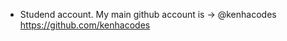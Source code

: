- Studend account.
My main github account is -> @kenhacodes
https://github.com/kenhacodes
<!---
boscaba/boscaba is a ✨ special ✨ repository because its `README.md` (this file) appears on your GitHub profile.
You can click the Preview link to take a look at your changes.
--->
